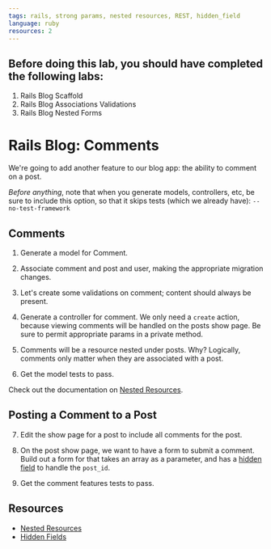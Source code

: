 ```yaml
---
tags: rails, strong params, nested resources, REST, hidden_field
language: ruby
resources: 2
---
```


## Before doing this lab, you should have completed the following labs:
1. Rails Blog Scaffold
2. Rails Blog Associations Validations
3. Rails Blog Nested Forms

# Rails Blog: Comments

We're going to add another feature to our blog app: the ability to comment on a post.

<em>Before anything</em>, note that when you generate models, controllers, etc, be sure to include this option, so that it skips tests (which we already have): `--no-test-framework`

## Comments

1. Generate a model for Comment.
2. Associate comment and post and user, making the appropriate migration changes.
3. Let's create some validations on comment; content should always be present.
4. Generate a controller for comment. We only need a `create` action, because viewing comments will be handled on the posts show page. Be sure to permit appropriate params in a private method.
5. Comments will be a resource nested under posts. Why? Logically, comments only matter when they are associated with a post.

6. Get the model tests to pass.

Check out the documentation on [Nested Resources](http://guides.rubyonrails.org/routing.html#nested-resources).

## Posting a Comment to a Post

7. Edit the show page for a post to include all comments for the post.
8. On the post show page, we want to have a form to submit a comment. Build out a form for that takes an array as a parameter, and has a [hidden field](http://apidock.com/rails/ActionView/Helpers/FormHelper/hidden_field) to handle the `post_id`.

9. Get the comment features tests to pass.


## Resources

* [Nested Resources](http://guides.rubyonrails.org/routing.html#nested-resources)
* [Hidden Fields](http://apidock.com/rails/ActionView/Helpers/FormHelper/hidden_field)
